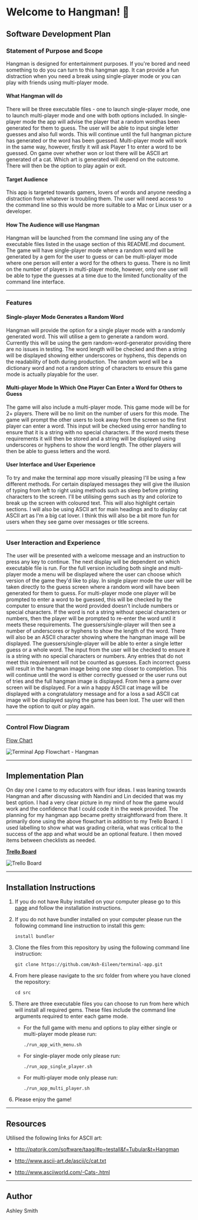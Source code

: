 # **Welcome to Hangman! 👋**

## **Software Development Plan**

### **Statement of Purpose and Scope**

Hangman is designed for entertainment purposes. If you're bored and need something to do you can turn to this hangman app. It can provide a fun distraction when you need a break using single-player mode or you can play with friends using multi-player mode.

#### **What Hangman will do**

There will be three executable files - one to launch single-player mode, one to launch multi-player mode and one with both options included. In single-player mode the app will advise the player that a random wordhas been generated for them to guess. The user will be able to input single letter guesses and also full words. This will continue until the full hangman picture has generated or the word has been guessed. Multi-player mode will work in the same way, however, firstly it will ask Player 1 to enter a word to be guessed. On game over whether won or lost there will be ASCII art generated of a cat. Which art is generated will depend on the outcome. There will then be the option to play again or exit.

#### **Target Audience**

This app is targeted towards gamers, lovers of words and anyone needing a distraction from whatever is troubling them. The user will need access to the command line so this would be more suitable to a Mac or Linux user or a developer.

#### **How The Audience will use Hangman**

Hangman will be launched from the command line using any of the executable files listed in the usage section of this README.md document. The game will have single-player mode where a random word will be generated by a gem for the user to guess or can be multi-player mode where one person will enter a word for the others to guess. There is no limit on the number of players in multi-player mode, however, only one user will be able to type the guesses at a time due to the limited functionality of the command line interface.

------

### **Features**

#### **Single-player Mode Generates a Random Word**

Hangman will provide the option for a single player mode with a randomly generated word. This will utilise a gem to generate a random word. Currently this will be using the gem random-word-generator providing there are no issues in testing. The word length will be checked and then a string will be displayed showing either underscores or hyphens, this depends on the readability of both during production. The random word will be a dictionary word and not a random string of characters to ensure this game mode is actually playable for the user.

#### **Multi-player Mode In Which One Player Can Enter a Word for Others to Guess**

The game will also include a multi-player mode. This game mode will be for 2+ players. There will be no limit on the number of users for this mode. The game will prompt the other users to look away from the screen so the first player can enter a word. This input will be checked using error handling to ensure that it is a string with no special characters. If the word meets these requirements it will then be stored and a string will be displayed using underscores or hyphens to show the word length. The other players will then be able to guess letters and the word.

#### **User Interface and User Experience**

To try and make the terminal app more visually pleasing I'll be using a few different methods. For certain displayed messages they will give the illusion of typing from left to right using methods such as sleep before printing characters to the screen. I'll be utilising gems such as tty and colorize to break up the screen with coloured text. This will also highlight certain sections. I will also be using ASCII art for main headings and to display cat ASCII art as I'm a big cat lover. I think this will also be a bit more fun for users when they see game over messages or title screens.

------

### **User Interaction and Experience**

The user will be presented with a welcome message and an instruction to press any key to continue. The next display will be dependent on which executable file is run. For the full version including both single and multi-player mode a menu will be displayed where the user can choose which version of the game they'd like to play. In single player mode the user will be taken directly to the guess screen where a random word will have been generated for them to guess. For multi-player mode one player will be prompted to enter a word to be guessed, this will be checked by the computer to ensure that the word provided doesn't include numbers or special characters. If the word is not a string without special characters or numbers, then the player will be prompted to re-enter the word until it meets these requirements. The guessers/single-player will then see a number of underscores or hyphens to show the length of the word. There will also be an ASCII character showing where the hangman image will be displayed.  The guessers/single-player will be able to enter a single letter guess or a whole word. The input from the user will be checked to ensure it is a string with no special characters or numbers. Any entries that do not meet this requirement will not be counted as guesses. Each incorrect guess will result in the hangman image being one step closer to completion. This will continue until the word is either correctly guessed or the user runs out of tries and the full hangman image is displayed. From here a game over screen will be displayed. For a win a happy ASCII cat image will be displayed with a congratulatory message and for a loss a sad ASCII cat image will be displayed saying the game has been lost. The user will then have the option to quit or play again.

------

### **Control Flow Diagram**

[Flow Chart](https://github.com/Ash-Eileen/terminal-app/blob/master/docs/Terminal%20App%20Flowchart%20-%20Hangman.jpg)

![Terminal App Flowchart - Hangman](https://github.com/Ash-Eileen/terminal-app/blob/master/docs/Terminal%20App%20Flowchart%20-%20Hangman.jpg)

------

## **Implementation Plan**

On day one I came to my educators with four ideas. I was leaning towards Hangman and after discussing with Nandini and Lin decided that was my best option. I had a very clear picture in my mind of how the game would work and the confidence that I could code it in the week provided. The planning for my hangman app became pretty straightforward from there. It primarily done using the above flowchart in addition to my Trello Board. I used labelling to show what was grading criteria, what was critical to the success of the app and what would be an optional feature. I then moved items between checklists as needed.

[**Trello Board**](https://trello.com/b/m8qO0pkl/terminal-app-hangman)

![Trello Board](https://github.com/Ash-Eileen/terminal-app/blob/master/docs/trello-board.PNG)

------

## **Installation Instructions**

1. If you do not have Ruby installed on your computer please go to this [page](https://www.ruby-lang.org/en/documentation/installation/) and follow the installation instructions.

2. If you do not have bundler installed on your computer please run the following command line instruction to install this gem:

   `install bundler`

3. Clone the files from this repository by using the following command line instruction:

   `git clone https://github.com/Ash-Eileen/terminal-app.git`

4. From here please navigate to the src folder from where you have cloned the repository:

   `cd src`

5. There are three executable files you can choose to run from here which will install all required gems. These files include the command line arguments required to enter each game mode. 

   - For the full game with menu and options to play either single or multi-player mode please run:

     `./run_app_with_menu.sh`

   - For single-player mode only please run:

     `./run_app_single_player.sh`

   - For multi-player mode only please run:

     `./run_app_multi_player.sh`

6. Please enjoy the game!

------

## Resources

Utilised the following links for ASCII art:

- <http://patorjk.com/software/taag/#p=testall&f=Tubular&t=Hangman>

- <http://www.ascii-art.de/ascii/c/cat.txt>

- <http://www.asciiworld.com/-Cats-.html>

------

## **Author**

Ashley Smith
